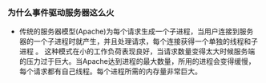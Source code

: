 ### 为什么事件驱动服务器这么火
-  传统的服务器模型(Apache)为每个请求生成一个子进程，当用户连接到服务器的一个子进程时就产生，并且处理请求，每个连接获得一个单独的线程和子进程 。
这种模式在小的工作负荷表现良好，当请求数量变得太大时候服务端的压力过于巨大。当Apache达到进程的最大数量，所用的进程会变得缓慢，每个请求都有自己线程。每个进程所需的内存量非常巨大。

